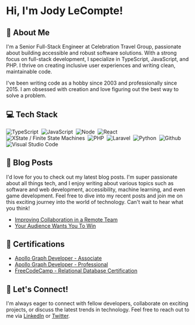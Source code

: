 # Hi, I'm Jody LeCompte!

## 🙋 About Me

I'm a Senior Full-Stack Engineer at Celebration Travel Group, passionate about building accessible and robust software solutions. With a strong focus on full-stack development, I specialize in TypeScript, JavaScript, and PHP. I thrive on creating inclusive user experiences and writing clean, maintainable code.

I've been writing code as a hobby since 2003 and professionally since 2015.
I am obsessed with creation and love figuring out the best way to solve
a problem.

## 💻 Tech Stack

![TypeScript](https://img.shields.io/badge/-TypeScript-05122A?style=flat&logo=typescript)&nbsp;
![JavaScript](https://img.shields.io/badge/-JavaScript-05122A?style=flat&logo=javascript)&nbsp;
![Node](https://img.shields.io/badge/-NodeJS-05122A?style=flat&logo=node)&nbsp;
![React](https://img.shields.io/badge/-React-05122A?style=flat&logo=React)&nbsp;
![XState / Finite State Machines](https://img.shields.io/badge/-XState-05122A?style=flat&logo=xstate)&nbsp;
![PHP](https://img.shields.io/badge/-PHP-05122A?style=flat&logo=PHP)&nbsp;
![Laravel](https://img.shields.io/badge/-Laravel-05122A?style=flat&logo=Laravel)&nbsp;
![Python](https://img.shields.io/badge/-Python-05122A?style=flat&logo=Python)&nbsp;
![Github](https://img.shields.io/badge/-Github-05122A?style=flat&logo=Github)&nbsp;
![Visual Studio Code](https://img.shields.io/badge/-Visual%20Studio%20Code-05122A?style=flat&logo=visual-studio-code&logoColor=007ACC)&nbsp;

## 📝 Blog Posts

I'd love for you to check out my latest blog posts. I'm super passionate about all things tech, and I enjoy
writing about various topics such as software and web development, accessibility, machine learning, and even
game development. Feel free to dive into my recent posts and join me on this exciting journey into the world
of technology. Can't wait to hear what you think!

<!-- BLOG-POST-LIST:START -->
- [Improving Collaboration in a Remote Team](https://jodylecompte.com/articles/improving-remote-collaboration)
- [Your Audience Wants  You To Win](https://jodylecompte.com/articles/your-audience-wants-you-to-win)
<!-- BLOG-POST-LIST:END -->

## 📜 Certifications

- [Apollo Graph Developer - Associate](https://www.apollographql.com/tutorials/certifications/53a3ba05-748c-4cf3-a8db-1b15fd3676c9)
- [Apollo Graph Developer - Professional](https://www.apollographql.com/tutorials/certifications/5d21cdec-260c-4049-810e-aa13ed6a8655)
- [FreeCodeCamp - Relational Database Certification](https://www.freecodecamp.org/certification/jlecompte/relational-database-v8)

## 💬 Let's Connect!

I'm always eager to connect with fellow developers, collaborate on exciting projects, or discuss the latest trends in technology. Feel free to reach out to me via [LinkedIn](https://linkedin.com/in/jodylecompte) or [Twitter](https://twitter.com/jody_lecompte).
